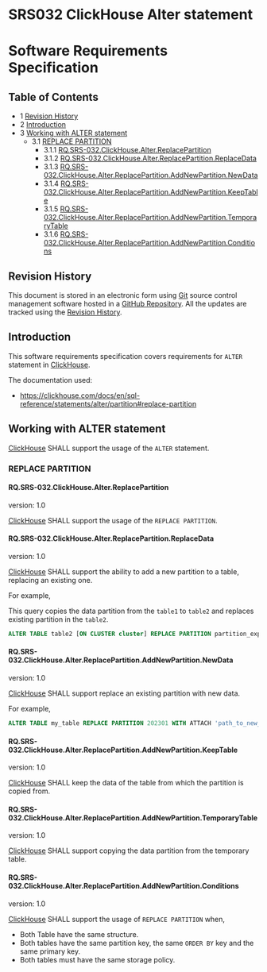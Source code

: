 # SRS032 ClickHouse Alter statement
# Software Requirements Specification

## Table of Contents

* 1 [Revision History](#revision-history)
* 2 [Introduction](#introduction)
* 3 [Working with ALTER statement](#working-with-alter-statement)
  * 3.1 [REPLACE PARTITION](#replace-partition)
    * 3.1.1 [RQ.SRS-032.ClickHouse.Alter.ReplacePartition](#rqsrs-032clickhousealterreplacepartition)
    * 3.1.2 [RQ.SRS-032.ClickHouse.Alter.ReplacePartition.ReplaceData](#rqsrs-032clickhousealterreplacepartitionreplacedata)
    * 3.1.3 [RQ.SRS-032.ClickHouse.Alter.ReplacePartition.AddNewPartition.NewData](#rqsrs-032clickhousealterreplacepartitionaddnewpartitionnewdata)
    * 3.1.4 [RQ.SRS-032.ClickHouse.Alter.ReplacePartition.AddNewPartition.KeepTable](#rqsrs-032clickhousealterreplacepartitionaddnewpartitionkeeptable)
    * 3.1.5 [RQ.SRS-032.ClickHouse.Alter.ReplacePartition.AddNewPartition.TemporaryTable](#rqsrs-032clickhousealterreplacepartitionaddnewpartitiontemporarytable)
    * 3.1.6 [RQ.SRS-032.ClickHouse.Alter.ReplacePartition.AddNewPartition.Conditions](#rqsrs-032clickhousealterreplacepartitionaddnewpartitionconditions)


## Revision History

This document is stored in an electronic form using [Git] source control management software
hosted in a [GitHub Repository].
All the updates are tracked using the [Revision History].

## Introduction

This software requirements specification covers requirements for `ALTER` statement in [ClickHouse].

The documentation used:
- https://clickhouse.com/docs/en/sql-reference/statements/alter/partition#replace-partition

## Working with ALTER statement

[ClickHouse] SHALL support the usage of the `ALTER` statement.

### REPLACE PARTITION

#### RQ.SRS-032.ClickHouse.Alter.ReplacePartition
version: 1.0

[ClickHouse] SHALL support the usage of the `REPLACE PARTITION`.

#### RQ.SRS-032.ClickHouse.Alter.ReplacePartition.ReplaceData
version: 1.0

[ClickHouse] SHALL support the ability to add a new partition to a table, replacing an existing one.

For example,

This query copies the data partition from the `table1` to `table2` and replaces existing partition in the `table2`.

```sql
ALTER TABLE table2 [ON CLUSTER cluster] REPLACE PARTITION partition_expr FROM table1
```

#### RQ.SRS-032.ClickHouse.Alter.ReplacePartition.AddNewPartition.NewData
version: 1.0

[ClickHouse] SHALL support replace an existing partition with new data.

For example,
```sql
ALTER TABLE my_table REPLACE PARTITION 202301 WITH ATTACH 'path_to_new_data';
```

#### RQ.SRS-032.ClickHouse.Alter.ReplacePartition.AddNewPartition.KeepTable
version: 1.0

[ClickHouse] SHALL keep the data of the table from which the partition is copied from.

#### RQ.SRS-032.ClickHouse.Alter.ReplacePartition.AddNewPartition.TemporaryTable
version: 1.0

[ClickHouse] SHALL support copying the data partition from the temporary table.

#### RQ.SRS-032.ClickHouse.Alter.ReplacePartition.AddNewPartition.Conditions
version: 1.0

[ClickHouse] SHALL support the usage of `REPLACE PARTITION` when,

* Both Table have the same structure.
* Both tables have the same partition key, the same `ORDER BY` key and the same primary key.
* Both tables must have the same storage policy.



[ClickHouse]: https://clickhouse.com
[GitHub Repository]: https://github.com/Altinity/clickhouse-regression/blob/main/alter/requirements/requirements.md
[Revision History]: https://github.com/Altinity/clickhouse-regression/commits/main/alter/requirements/requirements.md
[Git]: https://git-scm.com/
[GitHub]: https://github.com
